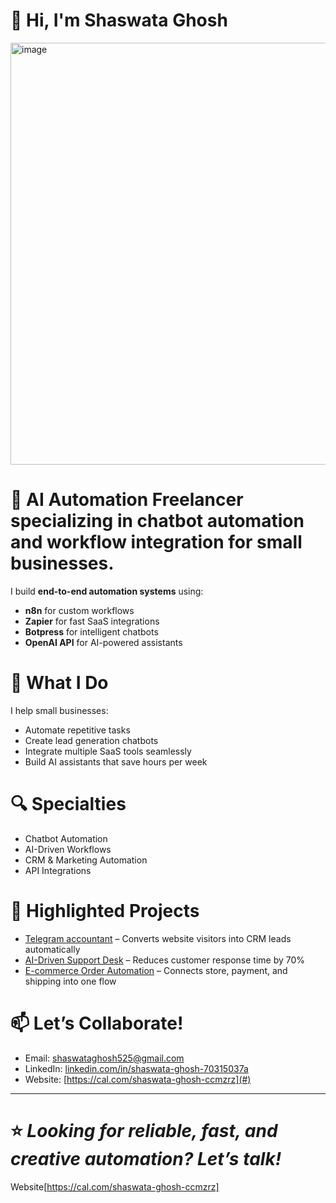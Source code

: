 # 👋 Hi, I'm Shaswata Ghosh

<img width="890" height="675" alt="image" src="https://github.com/user-attachments/assets/810a3aa2-e098-4661-b136-efe6d1ed07cc" />


# 🚀  **AI Automation Freelancer** specializing in **chatbot automation** and **workflow integration** for small businesses.  
I build **end-to-end automation systems** using:
- **n8n** for custom workflows  
- **Zapier** for fast SaaS integrations  
- **Botpress** for intelligent chatbots  
- **OpenAI API** for AI-powered assistants  

# 💼 **What I Do**  
I help small businesses:
- Automate repetitive tasks  
- Create lead generation chatbots  
- Integrate multiple SaaS tools seamlessly  
- Build AI assistants that save hours per week  

# 🔍 **Specialties**
- Chatbot Automation  
- AI-Driven Workflows  
- CRM & Marketing Automation  
- API Integrations  

# 📌 **Highlighted Projects**
- [Telegram accountant](#) – Converts website visitors into CRM leads automatically  
- [AI-Driven Support Desk](#) – Reduces customer response time by 70%  
- [E-commerce Order Automation](#) – Connects store, payment, and shipping into one flow  

# 📫 **Let’s Collaborate!**  
- Email: shaswataghosh525@gmail.com
- LinkedIn: [linkedin.com/in/shaswata-ghosh-70315037a](#)  
- Website: [https://cal.com/shaswata-ghosh-ccmzrz](#)  

---
# ⭐ *Looking for reliable, fast, and creative automation? Let’s talk!*  
Website[https://cal.com/shaswata-ghosh-ccmzrz]
